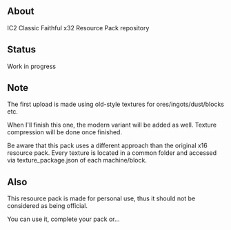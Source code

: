 ## About
IC2 Classic Faithful x32 Resource Pack repository

## Status
Work in progress

## Note
The first upload is made using old-style textures for ores/ingots/dust/blocks etc.

When I'll finish this one, the modern variant will be added as well. Texture compression will be done once finished.

Be aware that this pack uses a different approach than the original x16 resource pack. Every texture is located in a common folder and accessed via texture_package.json of each machine/block. 

## Also
This resource pack is made for personal use, thus it should not be considered as being official.

You can use it, complete your pack or...
